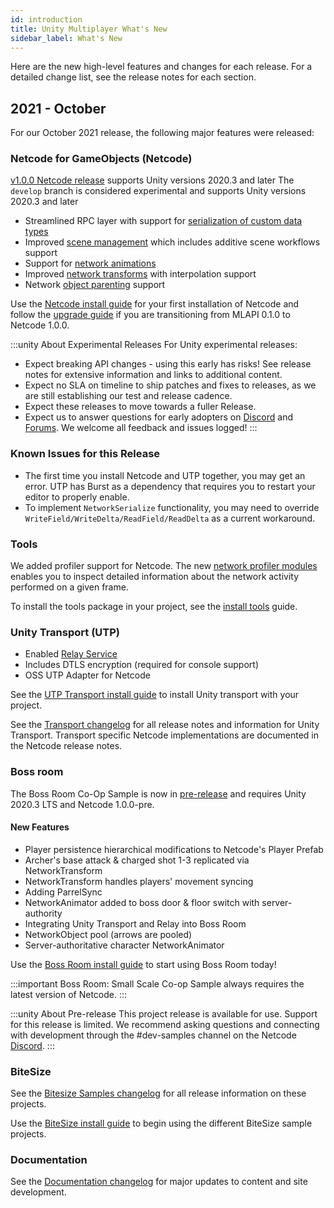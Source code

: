 ```yaml
---
id: introduction
title: Unity Multiplayer What's New
sidebar_label: What's New
---
```


Here are the new high-level features and changes for each release. For a detailed change list, see the release notes for each section.

<!-- Release Template
## {Year - Month}

For our {Month Year} release, the following major features were released:

### Netcode for GameObjects

{Content}

### Tools

{Content}

### UTP

{Content}

### Boss Room

{Content}

### BiteSize

{Content}
-->

## 2021 - October

For our October 2021 release, the following major features were released:

### Netcode for GameObjects (Netcode)

[v1.0.0 Netcode release](/releases/multiplayer/release-1.0.0) supports Unity versions 2020.3 and later
The `develop` branch is considered experimental and supports Unity versions 2020.3 and later

* Streamlined RPC layer with support for [serialization of custom data types](/docs/advanced-topics/custom-serialization)
* Improved [scene management](/docs/basics/scene-management) which includes additive scene workflows support
* Support for [network animations](/docs/components/networkanimator)
* Improved [network transforms](/docs/components/networktransform) with interpolation support
* Network [object parenting](/docs/advanced-topics/networkobject-parenting) support

Use the [Netcode install guide](/docs/migration/install) for your first installation of Netcode and follow the [upgrade guide](/docs/migration/upgrade-guide) if you are transitioning from MLAPI 0.1.0 to Netcode 1.0.0.

:::unity About Experimental Releases
For Unity experimental releases:

* Expect breaking API changes - using this early has risks! See release notes for extensive information and links to additional content.
* Expect no SLA on timeline to ship patches and fixes to releases, as we are still establishing our test and release cadence.
* Expect these releases to move towards a fuller Release.
* Expect us to answer questions for early adopters on [Discord](https://discord.gg/buMxnnPvTb) and [Forums](https://forum.unity.com/forums/multiplayer.26/). We welcome all feedback and issues logged! 
:::

### Known Issues for this Release

* The first time you install Netcode and UTP together, you may get an error. UTP has Burst as a dependency that requires you to restart your editor to properly enable.
* To implement `NetworkSerialize` functionality, you may need to override `WriteField/WriteDelta/ReadField/ReadDelta` as a current workaround.

### Tools

We added profiler support for Netcode. The new [network profiler modules](/docs/basics/profiling) enables you to inspect detailed information about the network activity performed on a given frame.

To install the tools package in your project, see the [install tools](/docs/tools/install-tools) guide.

### Unity Transport (UTP)

* Enabled [Relay Service](https://docs.unity.com/relay/Content/introduction.htm)
* Includes DTLS encryption (required for console support)
* OSS UTP Adapter for Netcode

See the [UTP Transport install guide](/docs/transport-utp/install) to install Unity transport with your project.

See the [Transport changelog](transport/transport-changelog) for all release notes and information for Unity Transport. Transport specific Netcode implementations are documented in the Netcode release notes.

### Boss room

The Boss Room Co-Op Sample is now in [pre-release](/releases/samples/samples-1-0-0-pre) and requires Unity 2020.3 LTS and Netcode 1.0.0-pre.

#### New Features
* Player persistence hierarchical modifications to Netcode's Player Prefab
* Archer's base attack & charged shot 1-3 replicated via NetworkTransform
* NetworkTransform handles players' movement syncing
* Adding ParrelSync
* NetworkAnimator added to boss door & floor switch with server-authority
* Integrating Unity Transport and Relay into Boss Room
* NetworkObject pool (arrows are pooled)
* Server-authoritative character NetworkAnimator

Use the [Boss Room install guide](/docs/learn/bossroom) to start using Boss Room today!

:::important
Boss Room: Small Scale Co-op Sample always requires the latest version of Netcode.
:::

:::unity About Pre-release
This project release is available for use. Support for this release is limited. We recommend asking questions and connecting with development through the #dev-samples channel on the Netcode [Discord](https://discord.gg/buMxnnPvTb).
:::

### BiteSize

See the [Bitesize Samples changelog](bitesize/bitesize-changelog.md) for all release information on these projects.

Use the [BiteSize install guide](/docs/learn/bitesize-introduction) to begin using the different BiteSize sample projects.

### Documentation

See the [Documentation changelog](doc-changelog.md) for major updates to content and site development.